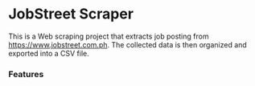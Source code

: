 # JobStreet Scraper
This is a Web scraping project that extracts job posting from https://www.jobstreet.com.ph. The collected data is then organized and exported into a CSV file.

### Features

